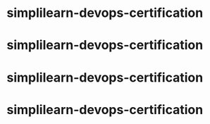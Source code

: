 # simplilearn-devops-certification
# simplilearn-devops-certification
# simplilearn-devops-certification
# simplilearn-devops-certification

